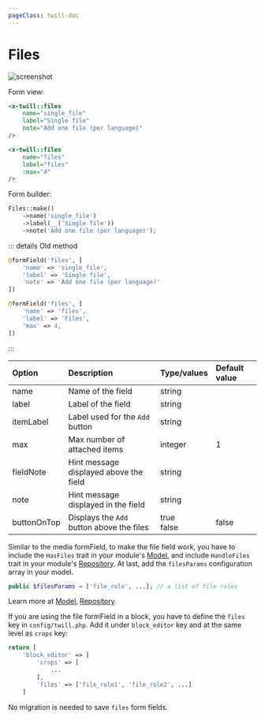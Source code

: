 ```yaml
---
pageClass: twill-doc
---
```


# Files

![screenshot](/docs/_media/files.png)

Form view:
```html
<x-twill::files 
    name="single_file" 
    label="Single file"
    note="Add one file (per language)" 
/>

<x-twill::files 
    name="files" 
    label="files" 
    :max="4" 
/>
```

Form builder:
```php
Files::make()
    ->name('single_file')
    ->label(__('Single file'))
    ->note('Add one file (per language)');
```

::: details Old method
```php
@formField('files', [
    'name' => 'single_file',
    'label' => 'Single file',
    'note' => 'Add one file (per language)'
])

@formField('files', [
    'name' => 'files',
    'label' => 'Files',
    'max' => 4,
])
```
:::

| Option      | Description                               | Type/values    | Default value |
|:------------|:------------------------------------------|:---------------|:--------------|
| name        | Name of the field                         | string         |               |
| label       | Label of the field                        | string         |               |
| itemLabel   | Label used for the `Add` button           | string         |               |
| max         | Max number of attached items              | integer        | 1             |
| fieldNote   | Hint message displayed above the field    | string         |               |
| note        | Hint message displayed in the field       | string         |               |
| buttonOnTop | Displays the `Add` button above the files | true<br/>false | false         |


Similar to the media formField, to make the file field work, you have to include the `HasFiles` trait in your module's [Model](/crud-modules/models.html), and include `HandleFiles` trait in your module's [Repository](/crud-modules/repositories.html). At last, add the `filesParams` configuration array in your model.
```php
public $filesParams = ['file_role', ...]; // a list of file roles
```

Learn more at [Model](/crud-modules/models.html), [Repository](/crud-modules/repositories.html).

If you are using the file formField in a block, you have to define the `files` key in `config/twill.php`. Add it under `block_editor` key and at the same level as `crops` key:
```php
return [
    'block_editor' => [
        'crops' => [
            ...
        ],
        'files' => ['file_role1', 'file_role2', ...]
    ]
```

No migration is needed to save `files` form fields.

